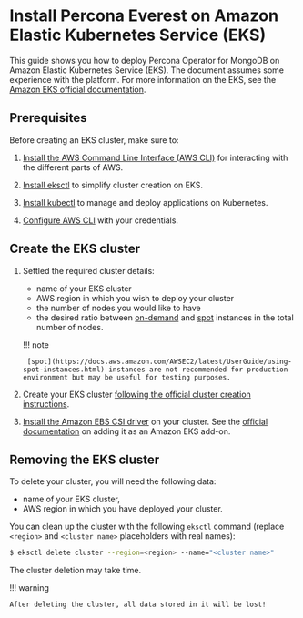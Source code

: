 # Install Percona Everest on Amazon Elastic Kubernetes Service (EKS)

This guide shows you how to deploy Percona Operator for MongoDB on Amazon Elastic Kubernetes Service (EKS). The document assumes some experience with the
platform. For more information on the EKS, see the [Amazon EKS official documentation](https://aws.amazon.com/eks/).

## Prerequisites

Before creating an EKS cluster, make sure to:

1. [Install the AWS Command Line Interface (AWS CLI)](https://docs.aws.amazon.com/cli/latest/userguide/cli-chap-install.html) for interacting with the different parts of AWS.

2. [Install eksctl](https://github.com/weaveworks/eksctl#installation) to simplify cluster creation on EKS.

3. [Install kubectl](https://kubernetes.io/docs/tasks/tools/) to manage and deploy applications on Kubernetes.

4. [Configure AWS CLI](https://docs.aws.amazon.com/cli/latest/userguide/cli-chap-configure.html) with your credentials.

## Create the EKS cluster

1. Settled the required cluster details:

    * name of your EKS cluster
    * AWS region in which you wish to deploy your cluster
    * the number of nodes you would like to have
    * the desired ratio between [on-demand](https://docs.aws.amazon.com/AWSEC2/latest/UserGuide/ec2-on-demand-instances.html)
        and [spot](https://docs.aws.amazon.com/AWSEC2/latest/UserGuide/using-spot-instances.html) instances in the total number of nodes.

    !!! note

        [spot](https://docs.aws.amazon.com/AWSEC2/latest/UserGuide/using-spot-instances.html) instances are not recommended for production environment but may be useful for testing purposes.

2. Create your EKS cluster [following the official cluster creation instructions](https://docs.aws.amazon.com/eks/latest/userguide/create-cluster.html).
3. [Install the Amazon EBS CSI driver](https://docs.aws.amazon.com/eks/latest/userguide/ebs-csi.html) on your cluster. See the [official documentation](https://docs.aws.amazon.com/eks/latest/userguide/managing-ebs-csi.html) on adding it as an Amazon EKS add-on.

## Removing the EKS cluster

To delete your cluster, you will need the following data:

* name of your EKS cluster,
* AWS region in which you have deployed your cluster.

You can clean up the cluster with the following `eksctl` command (replace `<region>` and `<cluster name>` placeholders with real names):

``` {.bash data-prompt="$" }
$ eksctl delete cluster --region=<region> --name="<cluster name>"
```

The cluster deletion may take time.

!!! warning

    After deleting the cluster, all data stored in it will be lost!